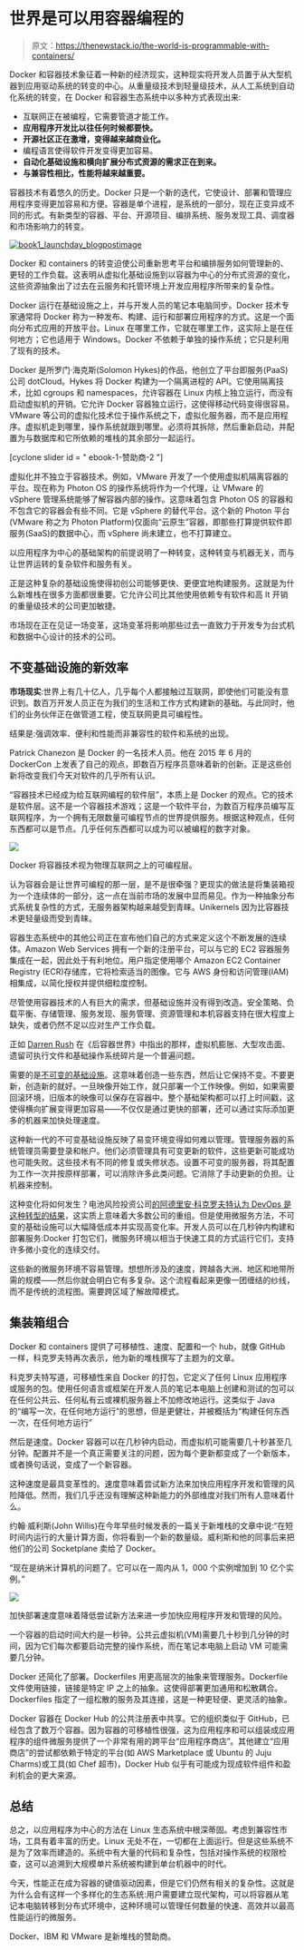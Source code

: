 # 世界是可以用容器编程的

> 原文：<https://thenewstack.io/the-world-is-programmable-with-containers/>

Docker 和容器技术象征着一种新的经济现实，这种现实将开发人员置于从大型机器到应用驱动系统的转变的中心。从重量级技术到轻量级技术，从人工系统到自动化系统的转变，在 Docker 和容器生态系统中以多种方式表现出来:

*   互联网正在被编程，它需要管道才能工作。
*   **应用程序开发比以往任何时候都要快。**
*   **开源社区正在激增，变得越来越商业化。**
*   编程语言使得软件开发变得更加容易。
*   **自动化基础设施和横向扩展分布式资源的需求正在到来。**
*   **与兼容性相比，性能将越来越重要。**

容器技术有着悠久的历史。Docker 只是一个新的迭代，它使设计、部署和管理应用程序变得更加容易和方便。容器是单个进程，是系统的一部分，现在正变异成不同的形式。有新类型的容器、平台、开源项目、编排系统、服务发现工具、调度器和市场影响力的转变。

[![book1_launchday_blogpostimage](img/d79c8f94bba4c41373b2c844162d32d5.png)](https://thenewstack.io/ebookseries/)

Docker 和 containers 的转变迫使公司重新思考平台和编排服务如何管理新的、更轻的工作负载。这表明从虚拟化基础设施到以容器为中心的分布式资源的变化，这些资源抽象出了过去在云服务和托管环境上开发应用程序所带来的复杂性。

Docker 运行在基础设施之上，并与开发人员的笔记本电脑同步。Docker 技术专家通常将 Docker 称为一种发布、构建、运行和部署应用程序的方式。这是一个面向分布式应用的开放平台。Linux 在哪里工作，它就在哪里工作，这实际上是在任何地方；它也适用于 Windows。Docker 不依赖于单独的操作系统；它只是利用了现有的技术。

Docker 是所罗门·海克斯(Solomon Hykes)的作品，他创立了平台即服务(PaaS)公司 dotCloud。Hykes 将 Docker 构建为一个隔离进程的 API。它使用隔离技术，比如 cgroups 和 namespaces，允许容器在 Linux 内核上独立运行，而没有启动虚拟机的开销。它允许 Docker 容器独立运行，这使得移动代码变得很容易。VMware 等公司的虚拟化技术位于操作系统之下，虚拟化服务器，而不是应用程序。虚拟机走到哪里，操作系统就跟到哪里。必须将其拆除，然后重新启动，并配置为与数据库和它所依赖的堆栈的其余部分一起运行。

[cyclone slider id = " ebook-1-赞助商-2 "]

虚拟化并不独立于容器技术。例如，VMware 开发了一个使用虚拟机隔离容器的平台。现在称为 Photon OS 的操作系统将作为一个代理，让 VMware 的 vSphere 管理系统能够了解容器内部的操作。这意味着包含 Photon OS 的容器和不包含它的容器会有些不同。它是 vSphere 的替代平台。这个新的 Photon 平台(VMware 称之为 Photon Platform)仅面向“云原生”容器，即那些打算提供软件即服务(SaaS)的数据中心，而 vSphere 尚未建立，也不打算建立。

以应用程序为中心的基础架构的前提说明了一种转变，这种转变与机器无关，而与让世界运转的复杂软件和服务有关。

正是这种复杂的基础设施使得初创公司能够更快、更便宜地构建服务。这就是为什么新堆栈在很多方面都很重要。它允许公司比其他使用依赖专有软件和高 It 开销的重量级技术的公司更加敏捷。

市场现在正在见证一场变革，这场变革将影响那些过去一直致力于开发专为台式机和数据中心设计的技术的公司。

## **不变基础设施的新效率**

**市场现实**:世界上有几十亿人，几乎每个人都接触过互联网，即使他们可能没有意识到。数百万开发人员正在为我们的生活和工作方式构建新的基础。与此同时，他们的业务伙伴正在做管道工程，使互联网更具可编程性。

结果是:强调效率、便利和性能而非兼容性的软件和系统的出现。

Patrick Chanezon 是 Docker 的一名技术人员。他在 2015 年 6 月的 DockerCon 上发表了自己的观点，即数百万程序员意味着新的创新。正是这些创新将改变我们今天对软件的几乎所有认识。

“容器技术已经成为给互联网编程的软件层”，本质上是 Docker 的观点。它的技术是软件层。这不是一个容器技术游戏；这是一个软件平台，为数百万程序员编写互联网程序，为一个拥有无限数量可编程节点的世界提供服务。根据这种观点，任何东西都可以是节点。几乎任何东西都可以成为可以被编程的数字对象。

![](img/02301b96c4dfcb96d5a7af2ec3901797.png)

Docker 将容器技术视为物理互联网之上的可编程层。

认为容器会是让世界可编程的那一层，是不是很牵强？更现实的做法是将集装箱视为一个连续体的一部分，这一点在当前市场的发展中显而易见。作为一种抽象分布式系统复杂性的方式，无服务器架构越来越受到青睐。Unikernels 因为比容器技术更轻量级而受到青睐。

容器生态系统中的其他公司正在宣布他们自己的方式来定义这个不断发展的连续体。Amazon Web Services 拥有一个新的注册平台，可以与它的 EC2 容器服务集成在一起，因此处于有利地位。用户指定使用哪个 Amazon EC2 Container Registry (ECR)存储库，它将检索适当的图像。它与 AWS 身份和访问管理(IAM)相集成，以简化授权并提供细粒度控制。

尽管使用容器技术的人有巨大的需求，但基础设施并没有得到改造。安全策略、负载平衡、存储管理、服务发现、服务管理、资源管理和本机容器支持在很大程度上缺失，或者仍然不足以应对生产工作负载。

正如 [Darren Rush](https://medium.com/@darrenrush/after-docker-unikernels-and-immutable-infrastructure-93d5a91c849e) 在《后容器世界》中指出的那样，虚拟机膨胀、大型攻击面、遗留可执行文件和基础操作系统碎片是一个普遍问题。

需要的是[不可变的基础设施](https://thenewstack.io/a-brief-look-at-immutable-infrastructure-and-why-it-is-such-a-quest/)。这意味着创造一些东西，然后让它保持不变。不要更新，创造新的就好。一旦映像开始工作，就只部署一个工作映像。例如，如果需要回滚环境，旧版本的映像可以保存在容器中。整个基础架构都可以打上时间戳，这使得横向扩展变得更加容易——不仅仅是通过更快的部署，还可以通过实际添加更多的机器来加快处理速度。

这种新一代的不可变基础设施反映了易变环境变得如何难以管理。管理服务器的系统管理员需要登录和帐户。他们必须管理具有可变更新的软件，这些更新可能成功也可能失败。这些技术有不同的修复或失修状态。设置不可变的服务器，将其配置为工作一次并按原样部署，可以消除许多此类问题。它消除了手动更新的负担。让机器来控制。

这种变化将如何发生？电池风险投资公司[的阿德里安·科克罗夫特认为 DevOps 是这种转型的结果](http://www.slideshare.net/adriancockcroft/when-developers-operate-and-operators-develop?qid=69297583-eaf2-4b2b-a43c-2ba3001c5781&v=qf1&b=&from_search=10)，这实质上意味着大多数公司的重组。但是使用微服务方法，不可变的基础设施可以大幅降低成本并实现高变化率。开发人员可以在几秒钟内构建和部署服务:Docker 打包它们，微服务环境以相当于快速工具的方式运行它们，支持许多微小变化的连续交付。

这些新的微服务环境不容易管理。想想所涉及的速度，跨越各大洲、地区和地带所需的规模——然后你就会明白它有多复杂。这个流程看起来更像一团缠结的纱线，而不是传统的流程图。需要跨区域了解故障模式。

## **集装箱组合**

Docker 和 containers 提供了可移植性、速度、配置和一个 hub，就像 GitHub 一样，科克罗夫特再次表示，他为新的堆栈撰写了主题为的文章。

科克罗夫特写道，可移植性来自 Docker 的打包，它定义了任何 Linux 应用程序或服务的包。使用任何语言或框架在开发人员的笔记本电脑上创建和测试的包可以在任何公共云、任何私有云或裸机服务器上不加修改地运行。这类似于 Java 的“编写一次，在任何地方运行”的思想，但是更健壮，并被概括为“构建任何东西一次，在任何地方运行”

然后是速度。Docker 容器可以在几秒钟内启动，而虚拟机可能需要几十秒甚至几分钟。配置并不是一个真正需要关注的问题，因为每个更新都变成了一个新版本，或者换句话说，变成了一个新容器。

这种速度是最具变革性的。速度意味着尝试新方法来加快应用程序开发和管理的风险降低。然而，我们几乎还没有理解这种新能力的外部维度对我们所有人意味着什么。

约翰·威利斯(John Willis)在今年早些时候发表的一篇关于新堆栈的文章中说:“在短时间内运行的大量计算方面，你将看到一个新的数量级。威利斯和他的同事后来把他们的公司 Socketplane 卖给了 Docker。

“现在是纳米计算机的问题了。它可以在一周内从 1，000 个实例增加到 10 亿个实例。”

![](img/f53ad725ce72e1f4f857de0d80a0bc75.png)

加快部署速度意味着降低尝试新方法来进一步加快应用程序开发和管理的风险。

一个容器的启动时间大约是一秒钟。公共云虚拟机(VM)需要几十秒到几分钟的时间，因为它们每次都要启动完整的操作系统，而在笔记本电脑上启动 VM 可能需要几分钟。

Docker 还简化了部署。Dockerfiles 用更高层次的抽象来管理服务。Dockerfile 文件使用链接，链接是特定 IP 之上的抽象。这使得部署更加通用和松散耦合。Dockerfiles 指定了一组松散的服务及其连接，这是一种更轻便、更灵活的抽象。

Docker 容器在 Docker Hub 的公共注册表中共享。它的组织类似于 GitHub，已经包含了数万个容器。因为容器的可移植性很强，这为应用程序和可以组装成应用程序的组件微服务提供了一个非常有用的跨平台“应用程序商店”。其他建立“应用商店”的尝试都依赖于特定的平台(如 AWS Marketplace 或 Ubuntu 的 Juju Charms)或工具(如 Chef 超市)，Docker Hub 似乎有可能成为现成软件组件和盈利机会的更大来源。

## **总结**

总之，以应用程序为中心的方法在 Linux 生态系统中根深蒂固。考虑到兼容性市场，工具有着丰富的历史。Linux 无处不在，一切都在上面运行。但是这些系统不是为了效率而建造的。系统中有大量的代码和复杂性，包括对操作系统的权限检查，这可以追溯到大规模单片系统被构建到单台机器中的时代。

今天，性能正在成为容器的键值驱动因素，但是它们仍然有相关的复杂性。这就是为什么会有这样一个多样化的生态系统:用户需要建立现代架构，可以将容器从笔记本电脑转移到分布式环境中，这种环境可以管理任何数量的快速、高效并以最高性能运行的微服务。

Docker、IBM 和 VMware 是新堆栈的赞助商。

<svg xmlns:xlink="http://www.w3.org/1999/xlink" viewBox="0 0 68 31" version="1.1"><title>Group</title> <desc>Created with Sketch.</desc></svg>
